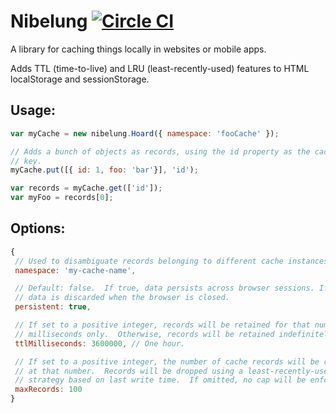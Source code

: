 # Nibelung [![Circle CI](https://circleci.com/gh/rangle/nibelung.svg?style=svg)](https://circleci.com/gh/rangle/nibelung)

A library for caching things locally in websites or mobile apps.

Adds TTL (time-to-live) and LRU (least-recently-used) features to HTML
localStorage and sessionStorage.

## Usage:

```javascript
var myCache = new nibelung.Hoard({ namespace: 'fooCache' });

// Adds a bunch of objects as records, using the id property as the cache
// key.
myCache.put([{ id: 1, foo: 'bar'}], 'id');

var records = myCache.get(['id']);
var myFoo = records[0];
```

## Options:
 ```javascript
{
  // Used to disambiguate records belonging to different cache instances.
  namespace: 'my-cache-name',

  // Default: false.  If true, data persists across browser sessions. If false,
  // data is discarded when the browser is closed.
  persistent: true,

  // If set to a positive integer, records will be retained for that number of
  // milliseconds only.  Otherwise, records will be retained indefinitely.
  ttlMilliseconds: 3600000, // One hour.

  // If set to a positive integer, the number of cache records will be capped
  // at that number.  Records will be dropped using a least-recently-used
  // strategy based on last write time.  If omitted, no cap will be enforced.
  maxRecords: 100
}
```
